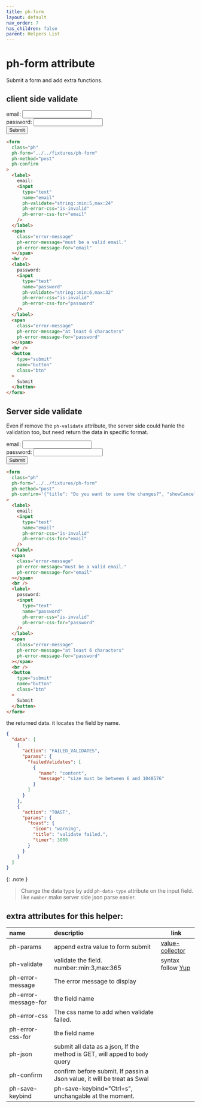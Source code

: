 ```yaml
---
title: ph-form
layout: default
nav_order: 7
has_children: false
parent: Helpers List
---
```


# ph-form attribute

Submit a form and add extra functions.

## client side validate

<div class="code-example" markdown="1">
<form class="ph"
ph-form="../../fixtures/ph-form"
ph-method="post"
ph-confirm
>
<label>
email:
<input type="text" 
name="email"
ph-validate="string::min:5,max:24"
ph-error-css="is-invalid"
ph-error-css-for="email"
/>
</label>
<span
class="error-message"
ph-error-message="must be a valid email."
ph-error-message-for="email"
></span>
<br/>
<label>
password:
<input type="text" 
name="password"
ph-validate="string::min:6,max:32"
ph-error-css="is-invalid"
ph-error-css-for="password"
/>
</label>
<span
class="error-message"
ph-error-message="at least 6 characters"
ph-error-message-for="password"
></span>
<br/>
<button type="submit" 
  name="button"
  class="btn">
  Submit
  </button>
</form>
</div>

```html
<form
  class="ph"
  ph-form="../../fixtures/ph-form"
  ph-method="post"
  ph-confirm
>
  <label>
    email:
    <input
      type="text"
      name="email"
      ph-validate="string::min:5,max:24"
      ph-error-css="is-invalid"
      ph-error-css-for="email"
    />
  </label>
  <span
    class="error-message"
    ph-error-message="must be a valid email."
    ph-error-message-for="email"
  ></span>
  <br />
  <label>
    password:
    <input
      type="text"
      name="password"
      ph-validate="string::min:6,max:32"
      ph-error-css="is-invalid"
      ph-error-css-for="password"
    />
  </label>
  <span
    class="error-message"
    ph-error-message="at least 6 characters"
    ph-error-message-for="password"
  ></span>
  <br />
  <button
    type="submit"
    name="button"
    class="btn"
  >
    Submit
  </button>
</form>
```

## Server side validate

Even if remove the `ph-validate` attribute, the server side could hanle the validation too, but need return the data in specific format.

<div class="code-example" markdown="1">
<form class="ph"
ph-form="../../fixtures/ph-form"
ph-method="post"
  ph-confirm='{"title": "Do you want to save the changes?", "showCancelButton": true, "confirmButtonText": "Save"}'
>
<label>
email:
<input type="text" 
name="email"
ph-error-css="is-invalid"
ph-error-css-for="email"
/>
</label>
<span
class="error-message"
ph-error-message="must be a valid email."
ph-error-message-for="email"
></span>
<br/>
<label>
password:
<input type="text" 
name="password"
ph-error-css="is-invalid"
ph-error-css-for="password"
/>
</label>
<span class="error-message"
ph-error-message="at least 6 characters"
ph-error-message-for="password"
></span>
<br/>
<button type="submit" 
  name="button"
  class="btn">
  Submit
  </button>
</form>
</div>

```html
<form
  class="ph"
  ph-form="../../fixtures/ph-form"
  ph-method="post"
  ph-confirm='{"title": "Do you want to save the changes?", "showCancelButton": true, "confirmButtonText": "Save"}'
>
  <label>
    email:
    <input
      type="text"
      name="email"
      ph-error-css="is-invalid"
      ph-error-css-for="email"
    />
  </label>
  <span
    class="error-message"
    ph-error-message="must be a valid email."
    ph-error-message-for="email"
  ></span>
  <br />
  <label>
    password:
    <input
      type="text"
      name="password"
      ph-error-css="is-invalid"
      ph-error-css-for="password"
    />
  </label>
  <span
    class="error-message"
    ph-error-message="at least 6 characters"
    ph-error-message-for="password"
  ></span>
  <br />
  <button
    type="submit"
    name="button"
    class="btn"
  >
    Submit
  </button>
</form>
```

the returned data. it locates the field by name.

```json
{
  "data": [
    {
      "action": "FAILED_VALIDATES",
      "params": {
        "failedValidates": [
          {
            "name": "content",
            "message": "size must be between 6 and 1048576"
          }
        ]
      }
    },
    {
      "action": "TOAST",
      "params": {
        "toast": {
          "icon": "warning",
          "title": "validate failed.",
          "timer": 3000
        }
      }
    }
  ]
}
```

{: .note }

> Change the data type by add `ph-data-type` attribute on the input field. like `number` make server side json parse easier.

## extra attributes for this helper:

| name                 | descriptio                                                                  | link                                                |
| :------------------- | :-------------------------------------------------------------------------- | --------------------------------------------------- |
| ph-params            | append extra value to form submit                                           | [value-collector](/value-collector/)                |
| ph-validate          | validate the field. number::min:3,max:365                                   | syntax follow [Yup](https://github.com/jquense/yup) |
| ph-error-message     | The error message to display                                                |                                                     |
| ph-error-message-for | the field name                                                              |                                                     |
| ph-error-css         | The css name to add when validate failed.                                   |                                                     |
| ph-error-css-for     | the field name                                                              |                                                     |
| ph-json              | submit all data as a json, If the method is GET, will apped to `body` query |                                                     |
| ph-confirm           | confirm before submit. If passin a Json value, it will be treat as Swal     |                                                     |
| ph-save-keybind      | ph-save-keybind="Ctrl+s", unchangable at the moment.                        |                                                     |
